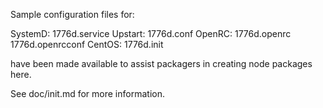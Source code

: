 Sample configuration files for:

SystemD: 1776d.service
Upstart: 1776d.conf
OpenRC:  1776d.openrc
         1776d.openrcconf
CentOS:  1776d.init

have been made available to assist packagers in creating node packages here.

See doc/init.md for more information.
